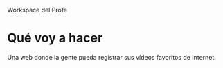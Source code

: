 Workspace del Profe

Qué voy a hacer
===============

Una web donde la gente pueda registrar sus vídeos favoritos de Internet.

